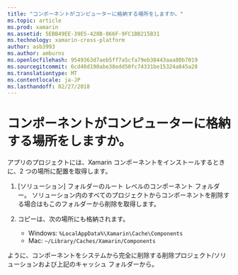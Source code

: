 ```yaml
---
title: "コンポーネントがコンピューターに格納する場所をしますか。"
ms.topic: article
ms.prod: xamarin
ms.assetid: 5EBB49EE-39E5-428B-866F-9FC1BB215B31
ms.technology: xamarin-cross-platform
author: asb3993
ms.author: amburns
ms.openlocfilehash: 9549363d7aeb5ff7a5cfa79eb38443aaa80b7019
ms.sourcegitcommit: 6cd40d190abe38edd50fc74331be15324a845a28
ms.translationtype: MT
ms.contentlocale: ja-JP
ms.lasthandoff: 02/27/2018
---
```

# <a name="where-are-the-components-stored-on-my-machine"></a>コンポーネントがコンピューターに格納する場所をしますか。

アプリのプロジェクトには、Xamarin コンポーネントをインストールするときに、2 つの場所に配置を取得します。

1. [ソリューション] フォルダーのルート レベルのコンポーネント フォルダー。 ソリューション内のすべてのプロジェクトからコンポーネントを削除する場合はもこのフォルダーから削除を取得します。

2. コピーは、次の場所にも格納されます。
    - Windows: `%LocalAppData%\Xamarin\Cache\Components`
    - Mac: `~/Library/Caches/Xamarin/Components`

ように、コンポーネントをシステムから完全に削除する削除プロジェクト/ソリューションおよび上記のキャッシュ フォルダーから。
